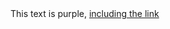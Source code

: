 <div class="text-purple">
  This text is purple, <a href="#" class="text-inherit">including the link</a>
</div>
